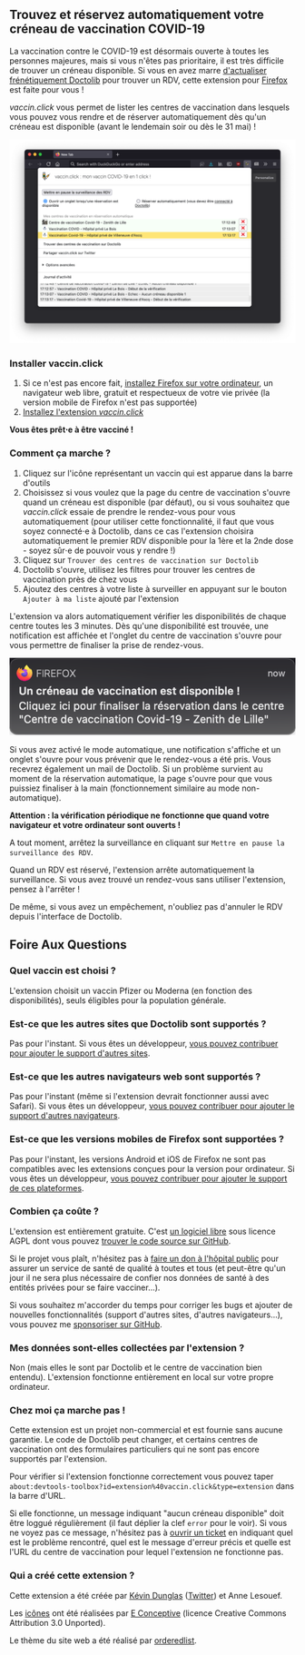 ## Trouvez et réservez automatiquement votre créneau de vaccination COVID-19

La vaccination contre le COVID-19 est désormais ouverte à toutes les personnes majeures, mais si vous n'êtes pas prioritaire, il est très difficile de trouver un créneau disponible. Si vous en avez marre [d'actualiser frénétiquement Doctolib](https://twitter.com/marine_roussill/status/1393185768219287552) pour trouver un RDV, cette extension pour [Firefox](https://www.mozilla.org/fr/firefox/new/) est faite pour vous !

*vaccin.click* vous permet de lister les centres de vaccination dans lesquels vous pouvez vous rendre et de réserver automatiquement dès qu'un créneau est disponible (avant le lendemain soir ou dès le 31 mai) !

[![Popup](screenshot.png)](screenshot.png)

### Installer vaccin.click

1. Si ce n'est pas encore fait, [installez Firefox sur votre ordinateur](https://www.mozilla.org/fr/firefox/new/), un navigateur web libre, gratuit et respectueux de votre vie privée (la version mobile de Firefox n'est pas supportée)
2. [Installez l'extension *vaccin.click*](https://addons.mozilla.org/fr/firefox/addon/vaccin-click/)

**Vous êtes prêt⋅e à être vacciné !**

### Comment ça marche ?

1. Cliquez sur l'icône représentant un vaccin qui est apparue dans la barre d'outils
2. Choisissez si vous voulez que la page du centre de vaccination s'ouvre quand un créneau est disponible (par défaut), ou si vous souhaitez que *vaccin.click* essaie de prendre le rendez-vous pour vous automatiquement (pour utiliser cette fonctionnalité, il faut que vous soyez connecté⋅e à Doctolib, dans ce cas l'extension choisira automatiquement le premier RDV disponible pour la 1ère et la 2nde dose - soyez sûr⋅e de pouvoir vous y rendre !)
3. Cliquez sur `Trouver des centres de vaccination sur Doctolib`
4. Doctolib s'ouvre, utilisez les filtres pour trouver les centres de vaccination près de chez vous
5. Ajoutez des centres à votre liste à surveiller en appuyant sur le bouton `Ajouter à ma liste` ajouté par l'extension

L'extension va alors automatiquement vérifier les disponibilités de chaque centre toutes les 3 minutes.
Dès qu'une disponibilité est trouvée, une notification est affichée et l'onglet du centre de vaccination s'ouvre pour vous permettre de finaliser la prise de rendez-vous.

[![Notification](notification.png)](notification.png)

Si vous avez activé le mode automatique, une notification s'affiche et un onglet s'ouvre pour vous prévenir que le rendez-vous a été pris. Vous recevrez également un mail de Doctolib. Si un problème survient au moment de la réservation automatique, la page s'ouvre pour que vous puissiez finaliser à la main (fonctionnement similaire au mode non-automatique).

**Attention : la vérification périodique ne fonctionne que quand votre navigateur et votre ordinateur sont ouverts !**

A tout moment, arrêtez la surveillance en cliquant sur `Mettre en pause la surveillance des RDV`.

Quand un RDV est réservé, l'extension arrête automatiquement la surveillance. Si vous avez trouvé un rendez-vous sans utiliser l'extension, pensez à l'arrêter !

De même, si vous avez un empêchement, n'oubliez pas d'annuler le RDV depuis l'interface de Doctolib.

## Foire Aux Questions

### Quel vaccin est choisi ?

L'extension choisit un vaccin Pfizer ou Moderna (en fonction des disponibilités), seuls éligibles pour la population générale.

### Est-ce que les autres sites que Doctolib sont supportés ?

Pas pour l'instant. Si vous êtes un développeur, [vous pouvez contribuer pour ajouter le support d'autres sites](https://github.com/dunglas/vaccin.click).

### Est-ce que les autres navigateurs web sont supportés ?

Pas pour l'instant (même si l'extension devrait fonctionner aussi avec Safari). Si vous êtes un développeur, [vous pouvez contribuer pour ajouter le support d'autres navigateurs](https://github.com/dunglas/vaccin.click).

### Est-ce que les versions mobiles de Firefox sont supportées ?

Pas pour l'instant, les versions Android et iOS de Firefox ne sont pas compatibles avec les extensions conçues pour la version pour ordinateur. Si vous êtes un développeur, [vous pouvez contribuer pour ajouter le support de ces plateformes](https://github.com/dunglas/vaccin.click).

### Combien ça coûte ?

L'extension est entièrement gratuite. C'est [un logiciel libre](https://fr.wikipedia.org/wiki/Logiciel_libre) sous licence AGPL dont vous pouvez [trouver le code source sur GitHub](https://github.com/dunglas/vaccin.click).

Si le projet vous plaît, n'hésitez pas à [faire un don à l'hôpital public](https://www.chu-lille.fr/soutenez-le-chu-de-lille) pour assurer un service de santé de qualité à toutes et tous (et peut-être qu'un jour il ne sera plus nécessaire de confier nos données de santé à des entités privées pour se faire vacciner...).

Si vous souhaitez m'accorder du temps pour corriger les bugs et ajouter de nouvelles fonctionnalités (support d'autres sites, d'autres navigateurs...), vous pouvez me [sponsoriser sur GitHub](https://github.com/sponsors/dunglas).

### Mes données sont-elles collectées par l'extension ?

Non (mais elles le sont par Doctolib et le centre de vaccination bien entendu). L'extension fonctionne entièrement en local sur votre propre ordinateur.

### Chez moi ça marche pas !

Cette extension est un projet non-commercial et est fournie sans aucune garantie. Le code de Doctolib peut changer, et certains centres de vaccination ont des formulaires particuliers qui ne sont pas encore supportés par l'extension.

Pour vérifier si l'extension fonctionne correctement vous pouvez taper `about:devtools-toolbox?id=extension%40vaccin.click&type=extension` dans la barre d'URL.

Si elle fonctionne, un message indiquant "aucun créneau disponible" doit être loggué régulièrement (il faut déplier la clef `error` pour le voir).
Si vous ne voyez pas ce message, n'hésitez pas à [ouvrir un ticket](https://github.com/dunglas/vaccin.click/issues) en indiquant quel est le problème rencontré, quel est le message d'erreur précis et quelle est l'URL du centre de vaccination pour lequel l'extension ne fonctionne pas.

### Qui a créé cette extension ?

Cette extension a été créée par [Kévin Dunglas](https://dunglas.fr) ([Twitter](https://twitter.com/dunglas)) et Anne Lesouef.

Les [icônes](https://www.iconfinder.com/icons/5959975/corona_drugs_injection_syringe_vaccine_icon) ont été réalisées par [E Conceptive](https://www.iconfinder.com/econceptive) (licence Creative Commons Attribution 3.0 Unported).

Le thème du site web a été réalisé par [orderedlist](https://orderedlist.com).
